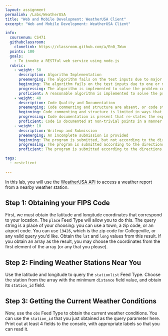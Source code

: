 ```yaml
---
layout: assignment
permalink: /Labs/WeatherUSA
title: "Web and Mobile Development: WeatherUSA Client"
excerpt: "Web and Mobile Development: WeatherUSA Client"

info:
  coursenum: CS471
  githubclassroom:
    clonelink: https://classroom.github.com/a/En0_7Wun
  points: 100
  goals:
    - To invoke a RESTful web service using node.js
  rubric:
    - weight: 50
      description: Algorithm Implementation
      preemerging: The algorithm fails on the test inputs due to major issues, or the program fails to compile and/or run
      beginning: The algorithm fails on the test inputs due to one or more minor issues
      progressing: The algorithm is implemented to solve the problem correctly according to given test inputs, but would fail if executed in a general case due to a minor issue or omission in the algorithm design or implementation
      proficient: A reasonable algorithm is implemented to solve the problem which correctly solves the problem according to the given test inputs, and would be reasonably expected to solve the problem in the general case
    - weight: 40
      description: Code Quality and Documentation
      preemerging: Code commenting and structure are absent, or code structure departs significantly from best practice, and/or the code departs significantly from the style guide
      beginning: Code commenting and structure is limited in ways that reduce the readability of the program, and/or there are minor departures from the style guide
      progressing: Code documentation is present that re-states the explicit code definitions, and/or code is written that mostly adheres to the style guide
      proficient: Code is documented at non-trivial points in a manner that enhances the readability of the program, and code is written according to the style guide
    - weight: 10
      description: Writeup and Submission
      preemerging: An incomplete submission is provided
      beginning: The program is submitted, but not according to the directions in one or more ways (for example, because it is lacking a readme writeup)
      progressing: The program is submitted according to the directions with a minor omission or correction needed
      proficient: The program is submitted according to the directions, including a readme writeup describing the solution

tags:
  - restclient
  
---
```


In this lab, you will use the [WeatherUSA API](https://www.weatherusa.net/services/weather-api/docs) to access a weather report from a nearby weather station.

## Step 1: Obtaining your FIPS Code
First, we must obtain the latitude and longitude coordinates that correspond to your location.  The `place` Feed Type will allow you to do this.  The query string is a place of your choosing: you can use a town, a zip code, or an airport code.  You can use `19426`, which is the zip code for Collegeville, or any valid query you'd like.  Obtain the `lat` and `long` values from this result.  If you obtain an array as the result, you may choose the coordinates from the first element of the array (or any that you please).

## Step 2: Finding Weather Stations Near You
Use the latitude and longitude to query the `stationlist` Feed Type.  Choose the station from the array with the minimum `distance` field value, and obtain its `station_id` field.

## Step 3: Getting the Current Weather Conditions
Now, use the `obs` Feed Type to obtain the current weather conditions.  You can use the `station_id` that you just obtained as the query parameter here.  Print out at least 4 fields to the console, with appropriate labels so that you can read it.